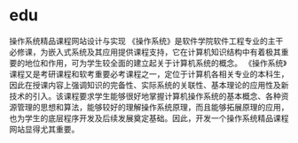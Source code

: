 # edu
操作系统精品课程网站设计与实现 《操作系统》是软件学院软件工程专业的主干必修课，为嵌入式系统及其应用提供课程支持，它在计算机知识结构中有着极其重要的地位和作用，可为学生较全面的建立起关于计算机系统的概念。 《操作系统》课程又是考研课程和软考重要必考课程之一，定位于计算机各相关专业的本科生，因此在授课内容上强调知识的完备性、实际系统的关联性、基本理论的应用性及新技术的引入。该课程要求学生能够很好地掌握计算机操作系统的基本概念、各种资源管理的思想和算法，能够较好的理解操作系统原理，而且能够拓展原理的应用，也为学生的底层程序开发及后续发展奠定基础。因此，开发一个操作系统精品课程网站显得尤其重要。
